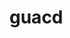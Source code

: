<!-- generated by markdown-notes-tree -->

# guacd

<!-- optional markdown-notes-tree directory description starts here -->

<!-- optional markdown-notes-tree directory description ends here -->


